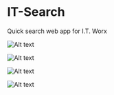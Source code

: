 # IT-Search
 Quick search web app for I.T. Worx

![Alt text](https://github.com/kysu1313/ITSearch/pics/home-page.jpg "Powerful Searches")

![Alt text](https://github.com/kysu1313/ITSearch/pics/search-result.jpg "Relevant Results")

![Alt text](https://github.com/kysu1313/ITSearch/pics/guides-and-wikis.jpg "Repair Guides and Wikis")

![Alt text](https://github.com/kysu1313/ITSearch/pics/procedure-info.jpg "Find Procedure Information")
